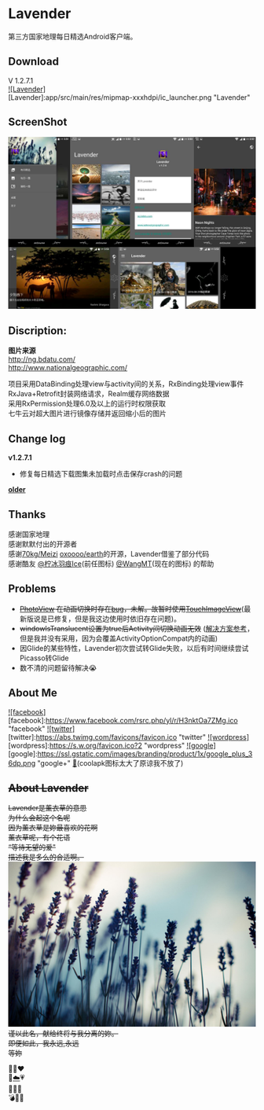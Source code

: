 # Lavender
第三方国家地理每日精选Android客户端。


Download
--------
V 1.2.7.1  
[![Lavender]](app/Lavender.apk)  
[Lavender]:app/src/main/res/mipmap-xxxhdpi/ic_launcher.png "Lavender"


ScreenShot
----------
![](screenshot/v1.2.6.jpg)



Discription:
-----------------
**图片来源**  
http://ng.bdatu.com/  
http://www.nationalgeographic.com/  

项目采用DataBinding处理view与activity间的关系，RxBinding处理view事件  
RxJava+Retrofit封装网络请求，Realm缓存网络数据  
采用RxPermission处理6.0及以上的运行时权限获取  
七牛云对超大图片进行镜像存储并返回缩小后的图片  




Change log
----------
**v1.2.7.1**  
* 修复每日精选下载图集未加载时点击保存crash的问题

[**older**](changeLog/README.md)


Thanks
-----------------
感谢国家地理  
感谢默默付出的开源者  
感谢[70kg/Meizi](https://github.com/70kg/Meizi) [oxoooo/earth](https://github.com/oxoooo/earth)的开源，Lavender借鉴了部分代码  
感谢酷友 [@柠冰羽痕Ice](http://www.coolapk.com/u/482620)(前任图标) [@WangMT](http://www.coolapk.com/u/413199)(现在的图标) 的帮助


Problems
--------
* ~~[PhotoView](https://github.com/chrisbanes/PhotoView) 在动画切换时存在[bug](https://github.com/chrisbanes/PhotoView/issues/243)，未解。故暂时使用[TouchImageView](https://github.com/MikeOrtiz/TouchImageView)~~(最新版说是已修复，但是我这边使用时依旧存在问题)。
* ~~windowIsTranslucent设置为true后Activity间切换动画无效~~ ([解决方案参考](http://blog.csdn.net/fancylovejava/article/details/39643449)，但是我并没有采用，因为会覆盖ActivityOptionCompat内的动画)
* 因Glide的某些特性，Lavender初次尝试转Glide失败，以后有时间继续尝试Picasso转Glide
* 数不清的问题留待解决:sob:




About Me
--------
[![facebook]](https://www.facebook.com/profile.php?id=100008406013865)  
[facebook]:https://www.facebook.com/rsrc.php/yl/r/H3nktOa7ZMg.ico "facebook"
[![twitter]](https://twitter.com/ComtinueD)  
[twitter]:https://abs.twimg.com/favicons/favicon.ico "twitter"
[![wordpress]](http://danyang.party/wordpress/)  
[wordpress]:https://s.w.org/favicon.ico?2 "wordpress"
[![google]](https://plus.google.com/u/0/101425594566289316258/posts)  
[google]:https://ssl.gstatic.com/images/branding/product/1x/google_plus_36dp.png "google+"
[:frog:](http://www.coolapk.com/u/523253)(coolapk图标太大了原谅我不放了)


~~About Lavender~~
-----------------
~~Lavender是薰衣草的意思  
为什么会起这个名呢  
因为薰衣草是妳最喜欢的花啊  
薰衣草呢，有个花语  
“等待无望的爱"  
描述我是多么的合适啊。  
![](screenshot/Lavender.jpg)  
谨以此名，献给终将与我分离的妳。  
即便如此，我永远,永远  
等妳~~  


  
:blue_heart::purple_heart::heart:  
:yellow_heart:[:cloud:](http://danyang.party/wordpress/2016/09/14/235/ "云，如果妳能看到的话，我一直在等妳"):heartpulse:  
:sparkling_heart::revolving_hearts::two_hearts:  
:bomb::girl::poop: